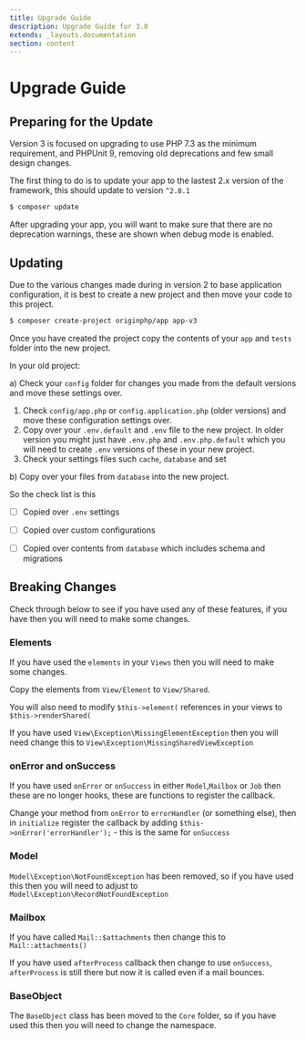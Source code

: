 ```yaml
---
title: Upgrade Guide
description: Upgrade Guide for 3.0
extends: _layouts.documentation
section: content
---
```

# Upgrade Guide

## Preparing for the Update

Version 3 is focused on upgrading to use PHP 7.3 as the minimum requirement, and PHPUnit 9, removing old deprecations and few small design changes.


The first thing to do is to update your app to the lastest 2.x version of the framework, this should update
to version `^2.8.1`

```bash
$ composer update
```

After upgrading your app, you will want to make sure that there are no deprecation warnings, these are shown when debug mode is enabled.


## Updating

Due to the various changes made during in version 2 to base application configuration, it is best to create
a new project and then move your code to this project.

```bash
$ composer create-project originphp/app app-v3
```

Once you have created the project copy the contents of your `app` and `tests` folder into the new project.

In your old project:

a) Check your `config` folder for changes you made from the default versions and move these settings over.

1. Check `config/app.php` or `config.application.php` (older versions) and move these configuration settings over.
2. Copy over your `.env.default` and `.env` file to the new project. In older version you might just have `.env.php` and `.env.php.default` which you will need to create `.env` versions of these in your new project.
3. Check your settings files such  `cache`, `database` and set

b) Copy over your files from `database` into the new project.

So the check list is this

- [ ] Copied over `.env` settings
- [ ] Copied over custom configurations
- [ ] Copied over contents from `database` which includes schema and migrations


## Breaking Changes

Check through below to see if you have used any of these features, if you have then you will need to make
some changes. 

### Elements

If you have used the `elements` in your `Views` then you will need to make some changes.

Copy the elements from `View/Element` to `View/Shared`.

You will also need to modify `$this->element(` references in your views to `$this->renderShared(`

If you have used `View\Exception\MissingElementException` then you will need change this to `View\Exception\MissingSharedViewException`

### onError and onSuccess

If you have used `onError` or `onSuccess` in either `Model`,`Mailbox` or `Job` then these are no longer
hooks, these are functions to register the callback.

Change your method from `onError` to `errorHandler` (or something else), then in `initialize` register the callback by adding `$this->onError('errorHandler');` - this is the same for `onSuccess`

### Model

`Model\Exception\NotFoundException` has been removed, so if you have used this then you will need to 
adjust to `Model\Exception\RecordNotFoundException`

### Mailbox

If you have called `Mail::$attachments` then change this to `Mail::attachments()`

If you have used `afterProcess` callback then change to use `onSuccess`, `afterProcess` is still there
but now it is called even if a mail bounces.

### BaseObject

The `BaseObject` class has been moved to the `Core` folder, so if you have used this then you will need to change the namespace.